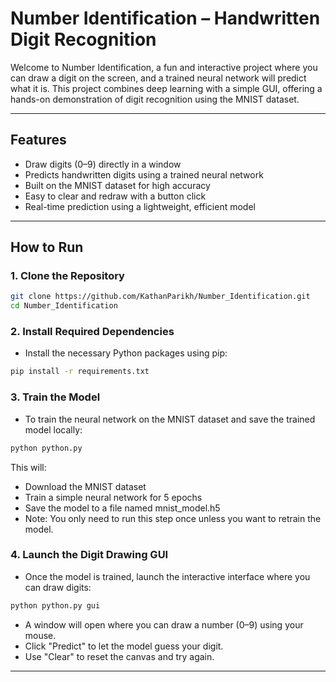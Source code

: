 #  **Number Identification** – Handwritten Digit Recognition

Welcome to Number Identification, a fun and interactive project where you can draw a digit on the screen, and a trained neural network will predict what it is. This project combines deep learning with a simple GUI, offering a hands-on demonstration of digit recognition using the MNIST dataset.

---

##  Features

-  Draw digits (0–9) directly in a window
-  Predicts handwritten digits using a trained neural network
-  Built on the MNIST dataset for high accuracy
-  Easy to clear and redraw with a button click
-  Real-time prediction using a lightweight, efficient model

---

##  How to Run

### 1. Clone the Repository

```bash
git clone https://github.com/KathanParikh/Number_Identification.git
cd Number_Identification
```
### 2. Install Required Dependencies
- Install the necessary Python packages using pip:
```bash
pip install -r requirements.txt
```

### 3. Train the Model
- To train the neural network on the MNIST dataset and save the trained model locally:
```bash
python python.py
```
This will:
- Download the MNIST dataset
- Train a simple neural network for 5 epochs
- Save the model to a file named mnist_model.h5
- Note: You only need to run this step once unless you want to retrain the model.

### 4. Launch the Digit Drawing GUI
- Once the model is trained, launch the interactive interface where you can draw digits:
```bash
python python.py gui
```
- A window will open where you can draw a number (0–9) using your mouse.
- Click "Predict" to let the model guess your digit.
- Use "Clear" to reset the canvas and try again.

---


